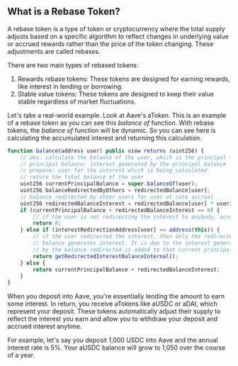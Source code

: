 ## What is a Rebase Token?

A rebase token is a type of token or cryptocurrency where the total supply adjusts based on a specific algorithm to reflect changes in underlying value or accrued rewards rather than the price of the token changing. These adjustments are called rebases.

There are two main types of rebased tokens:

1. Rewards rebase tokens: These tokens are designed for earning rewards, like interest in lending or borrowing.
2. Stable value tokens: These tokens are designed to keep their value stable regardless of market fluctuations.

Let's take a real-world example. Look at Aave's aToken. This is an example of a rebase token as you can see this _balance of_ function. With rebase tokens, the _balance of_ function will be dynamic. So you can see here is calculating the accumulated interest and returning this calculation.

```javascript
function balance(address user) public view returns (uint256) {
    // dev: calculate the balance of the user, which is the principal + interest generated by the redirected balance
    // principal balance: interest generated by the principal balance
    // prepare: user for the interest which is being calculated
    // return the total balance of the user
    uint256 currentPrincipalBalance = super.balanceOf(user);
    uint256 balanceRedirectedByOthers = redirectedBalance[user];
    // balance redirected by other users for user at rate accrual
    uint256 redirectedBalanceInterest = redirectedBalance[user] * userInterestRate;
    if (currentPrincipalBalance + redirectedBalanceInterest == 0) {
        // if the user is not redirecting the interest to anybody, across
        return 0;
    } else if (interestRedirectionAddress[user] == address(this)) {
        // if the user redirected the interest, then only the redirected
        // balance generates interest. It is due to the interest generated
        // by the balance redirected is added to that current principal balance.
        return getRedirectedInterestBalanceInternal();
    } else {
        return currentPrincipalBalance + redirectedBalanceInterest;
    }
}
```

When you deposit into Aave, you're essentially lending the amount to earn some interest. In return, you receive aTokens like aUSDC or aDAI, which represent your deposit. These tokens automatically adjust their supply to reflect the interest you earn and allow you to withdraw your deposit and accrued interest anytime.

For example, let's say you deposit 1,000 USDC into Aave and the annual interest rate is 5%. Your aUSDC balance will grow to 1,050 over the course of a year. 
